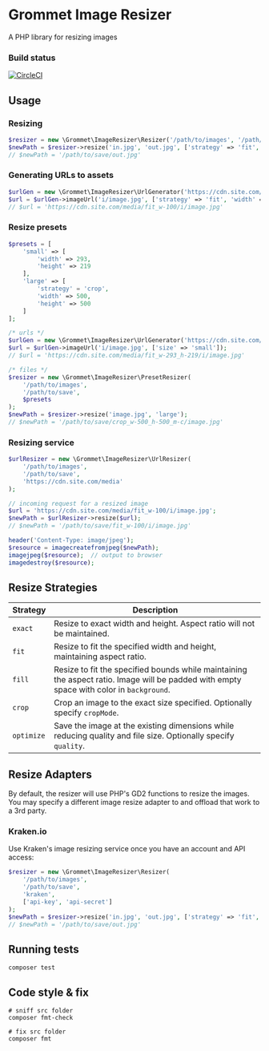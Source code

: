 # Grommet Image Resizer

A PHP library for resizing images

### Build status

[![CircleCI](https://circleci.com/gh/thegrommet/image-resizer.svg?style=svg)](https://circleci.com/gh/thegrommet/image-resizer)

## Usage

### Resizing
```php
$resizer = new \Grommet\ImageResizer\Resizer('/path/to/images', '/path/to/save');
$newPath = $resizer->resize('in.jpg', 'out.jpg', ['strategy' => 'fit', 'width' => 100]);
// $newPath = '/path/to/save/out.jpg'
```

### Generating URLs to assets
```php
$urlGen = new \Grommet\ImageResizer\UrlGenerator('https://cdn.site.com/media');
$url = $urlGen->imageUrl('i/image.jpg', ['strategy' => 'fit', 'width' => 100]);
// $url = 'https://cdn.site.com/media/fit_w-100/i/image.jpg'
```

### Resize presets
```php
$presets = [
    'small' => [
        'width' => 293,
        'height' => 219
    ],
    'large' => [
        'strategy' = 'crop',
        'width' => 500,
        'height' => 500
    ]
];

/* urls */
$urlGen = new \Grommet\ImageResizer\UrlGenerator('https://cdn.site.com/media', $presets);
$url = $urlGen->imageUrl('i/image.jpg', ['size' => 'small']);
// $url = 'https://cdn.site.com/media/fit_w-293_h-219/i/image.jpg'

/* files */
$resizer = new \Grommet\ImageResizer\PresetResizer(
    '/path/to/images',
    '/path/to/save',
    $presets
);
$newPath = $resizer->resize('image.jpg', 'large');
// $newPath = '/path/to/save/crop_w-500_h-500_m-c/image.jpg'
```

### Resizing service
```php
$urlResizer = new \Grommet\ImageResizer\UrlResizer(
    '/path/to/images',
    '/path/to/save',
    'https://cdn.site.com/media'
);

// incoming request for a resized image
$url = 'https://cdn.site.com/media/fit_w-100/i/image.jpg';
$newPath = $urlResizer->resize($url);
// $newPath = '/path/to/save/fit_w-100/i/image.jpg'

header('Content-Type: image/jpeg');
$resource = imagecreatefromjpeg($newPath);
imagejpeg($resource);  // output to browser
imagedestroy($resource);
```

## Resize Strategies

| Strategy | Description |
| -------- | ----------- |
| `exact` | Resize to exact width and height. Aspect ratio will not be maintained. |
| `fit` | Resize to fit the specified width and height, maintaining aspect ratio. |
| `fill` | Resize to fit the specified bounds while maintaining the aspect ratio. Image will be padded with empty space with color in `background`. |
| `crop` | Crop an image to the exact size specified. Optionally specify `cropMode`. |
| `optimize` | Save the image at the existing dimensions while reducing quality and file size. Optionally specify `quality`. |

## Resize Adapters
By default, the resizer will use PHP's GD2 functions to resize the images. You may specify a different image resize 
adapter to and offload that work to a 3rd party.

### Kraken.io
Use Kraken's image resizing service once you have an account and API access:
```php
$resizer = new \Grommet\ImageResizer\Resizer(
    '/path/to/images',
    '/path/to/save',
    'kraken',
    ['api-key', 'api-secret']
);
$newPath = $resizer->resize('in.jpg', 'out.jpg', ['strategy' => 'fit', 'w' => 100, 'h' => 50]);
// $newPath = '/path/to/save/out.jpg'
```

## Running tests

```shell
composer test
```

## Code style & fix

```shell
# sniff src folder
composer fmt-check

# fix src folder
composer fmt
```
